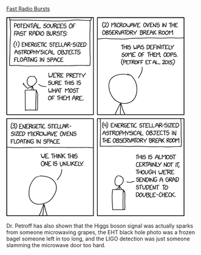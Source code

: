 [Fast Radio Bursts](https://xkcd.com/2886)

![Fast Radio Bursts](./random_comic.png)

Dr. Petroff has also shown that the Higgs boson signal was actually sparks from someone microwaving grapes, the EHT black hole photo was a frozen bagel someone left in too long, and the LIGO detection was just someone slamming the microwave door too hard.

